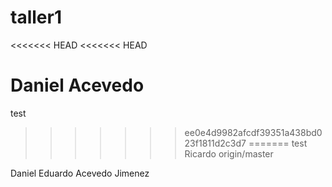 # taller1
<<<<<<< HEAD
<<<<<<< HEAD

Daniel Acevedo
=======
test
>>>>>>> ee0e4d9982afcdf39351a438bd023f1811d2c3d7
=======
test
Ricardo
>>>>>>> origin/master

Daniel Eduardo Acevedo Jimenez